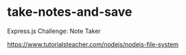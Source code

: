 # take-notes-and-save
Express.js Challenge: Note Taker


https://www.tutorialsteacher.com/nodejs/nodejs-file-system